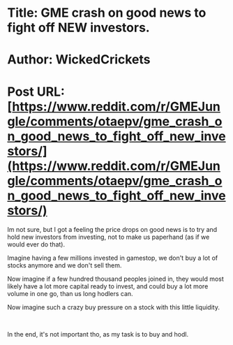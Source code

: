 # Title: GME crash on good news to fight off NEW investors.
# Author: WickedCrickets
# Post URL: [https://www.reddit.com/r/GMEJungle/comments/otaepv/gme_crash_on_good_news_to_fight_off_new_investors/](https://www.reddit.com/r/GMEJungle/comments/otaepv/gme_crash_on_good_news_to_fight_off_new_investors/)


Im not sure, but I got a feeling the price drops on good news is to try and hold new investors from investing, not to make us paperhand (as if we would ever do that).

Imagine having a few millions invested in gamestop, we don't buy a lot of stocks anymore and we don't sell them.

Now imagine if a few hundred thousand peoples joined in, they would most likely have a lot more capital ready to invest, and could buy a lot more volume in one go, than us long hodlers can.

Now imagine such a crazy buy pressure on a stock with this little liquidity.

&#x200B;

In the end, it's not important tho, as my task is to buy and hodl.